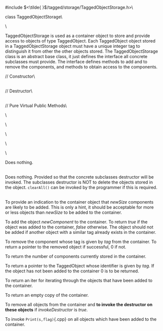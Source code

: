 \
\#include $<\tilde{ }$/tagged/storage/TaggedObjectStorage.h$>$\

class TaggedObjectStorage\

\

TaggedObjectStorage is used as a container object to store and provide
access to objects of type TaggedObject. Each TaggedObject object stored
in a TaggedObjectStorage object must have a unique integer tag to
distinguish it from other the other objects stored. The
TaggedObjectStorage class is an abstract base class, it just defines the
interface all concrete subclasses must provide. The interface defines
methods to add and to remove the components, and methods to obtain
access to the components.

// Constructor\

\
// Destructor\

\
// Pure Virtual Public Methods\

\

\

\

\

\

Does nothing.

\
Does nothing. Provided so that the concrete subclasses destructor will
be invoked. The subclasses destructor is NOT to delete the objects
stored in the object. `clearAll()` can be invoked by the programmer if
this is required.

\
To provide an indication to the container object that *newSize*
components are likely to be added. This is only a hint, it should be
acceptable for more or less objects than *newSize* to be added to the
container.

To add the object *newComponent* to the container. To return *true* if
the object was added to the container, *false* otherwise. The object
should not be added if another object with a similar tag already exists
in the container.

To remove the component whose tag is given by *tag* from the container.
To return a pointer to the removed object if successful, $0$ if not.

To return the number of components currently stored in the container.

To return a pointer to the TaggedObject whose identifier is given by
*tag*. If the object has not been added to the container $0$ is to be
returned.

To return an iter for iterating through the objects that have been added
to the container.

To return an empty copy of the container.

To remove all objects from the container and **to invoke the destructor
on these objects** if *invokeDestructor* is *true*.

To invoke `Print(s,flag)`{.cpp} on all objects which have been added to the
container.
